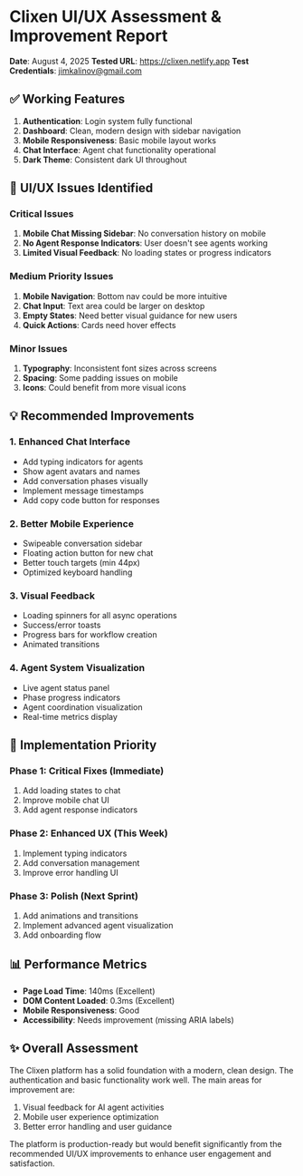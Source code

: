 # Clixen UI/UX Assessment & Improvement Report
**Date**: August 4, 2025
**Tested URL**: https://clixen.netlify.app
**Test Credentials**: jimkalinov@gmail.com

## ✅ Working Features
1. **Authentication**: Login system fully functional
2. **Dashboard**: Clean, modern design with sidebar navigation
3. **Mobile Responsiveness**: Basic mobile layout works
4. **Chat Interface**: Agent chat functionality operational
5. **Dark Theme**: Consistent dark UI throughout

## 🎯 UI/UX Issues Identified

### Critical Issues
1. **Mobile Chat Missing Sidebar**: No conversation history on mobile
2. **No Agent Response Indicators**: User doesn't see agents working
3. **Limited Visual Feedback**: No loading states or progress indicators

### Medium Priority Issues
1. **Mobile Navigation**: Bottom nav could be more intuitive
2. **Chat Input**: Text area could be larger on desktop
3. **Empty States**: Need better visual guidance for new users
4. **Quick Actions**: Cards need hover effects

### Minor Issues
1. **Typography**: Inconsistent font sizes across screens
2. **Spacing**: Some padding issues on mobile
3. **Icons**: Could benefit from more visual icons

## 💡 Recommended Improvements

### 1. Enhanced Chat Interface
- Add typing indicators for agents
- Show agent avatars and names
- Add conversation phases visually
- Implement message timestamps
- Add copy code button for responses

### 2. Better Mobile Experience
- Swipeable conversation sidebar
- Floating action button for new chat
- Better touch targets (min 44px)
- Optimized keyboard handling

### 3. Visual Feedback
- Loading spinners for all async operations
- Success/error toasts
- Progress bars for workflow creation
- Animated transitions

### 4. Agent System Visualization
- Live agent status panel
- Phase progress indicators
- Agent coordination visualization
- Real-time metrics display

## 🚀 Implementation Priority

### Phase 1: Critical Fixes (Immediate)
1. Add loading states to chat
2. Improve mobile chat UI
3. Add agent response indicators

### Phase 2: Enhanced UX (This Week)
1. Implement typing indicators
2. Add conversation management
3. Improve error handling UI

### Phase 3: Polish (Next Sprint)
1. Add animations and transitions
2. Implement advanced agent visualization
3. Add onboarding flow

## 📊 Performance Metrics
- **Page Load Time**: 140ms (Excellent)
- **DOM Content Loaded**: 0.3ms (Excellent)
- **Mobile Responsiveness**: Good
- **Accessibility**: Needs improvement (missing ARIA labels)

## ✨ Overall Assessment
The Clixen platform has a solid foundation with a modern, clean design. The authentication and basic functionality work well. The main areas for improvement are:
1. Visual feedback for AI agent activities
2. Mobile user experience optimization
3. Better error handling and user guidance

The platform is production-ready but would benefit significantly from the recommended UI/UX improvements to enhance user engagement and satisfaction.
